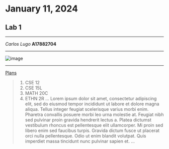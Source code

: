 # January 11, 2024
## Lab 1
---
*Carlos Lugo*
**A17882704**

---
![image](https://github.com/c2lugo/cse15l-lab-reports/assets/156368539/4c0d66a6-47b3-40ec-b420-a63be63f7463)

---
[Plans](https://plans.ucsd.edu/)

> 1. CSE 12
> 2. CSE 15L
> 3. MATH 20C
> 4. ETHN 2R
...
Lorem ipsum dolor sit amet, consectetur adipiscing elit, sed do eiusmod tempor incididunt ut labore et dolore magna aliqua. Tellus integer feugiat scelerisque varius morbi enim. Pharetra convallis posuere morbi leo urna molestie at. Feugiat nibh sed pulvinar proin gravida hendrerit lectus a. Platea dictumst vestibulum rhoncus est pellentesque elit ullamcorper. Mi proin sed libero enim sed faucibus turpis. Gravida dictum fusce ut placerat orci nulla pellentesque. Odio ut enim blandit volutpat. Quis imperdiet massa tincidunt nunc pulvinar sapien et.
...   

